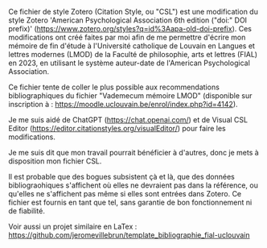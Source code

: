 Ce fichier de style Zotero (Citation Style, ou "CSL") est une modification du style Zotero 'American Psychological Association 6th edition ("doi:" DOI prefix)' (https://www.zotero.org/styles?q=id%3Aapa-old-doi-prefix). Ces modifications ont créé faites par moi afin de me permettre d'écrire mon mémoire de fin d'étude à l'Université catholique de Louvain en Langues et lettres modernes (LMOD) de la Faculté de philosophie, arts et lettres (FIAL) en 2023, en utilisant le système auteur-date de l'American Psychological Association.

Ce fichier tente de coller le plus possible aux recommendations bibliographiques du fichier "Vademecum mémoire LMOD" (disponible sur inscription à : https://moodle.uclouvain.be/enrol/index.php?id=4142).

Je me suis aidé de ChatGPT (https://chat.openai.com/) et de Visual CSL Editor (https://editor.citationstyles.org/visualEditor/) pour faire les modifications.

Je me suis dit que mon travail pourrait bénéficier à d'autres, donc je mets à disposition mon fichier CSL.

Il est probable que des bogues subsistent çà et là, que des données bibliograohiques s'affichent où elles ne devraient pas dans la référence, ou qu'elles ne s'affichent pas même si elles sont entrées dans Zotero. Ce fichier est fournis en tant que tel, sans garantie de bon fonctionnement ni de fiabilité.

Voir aussi un projet similaire en LaTex : https://github.com/jeromevillebrun/template_bibliographie_fial-uclouvain
